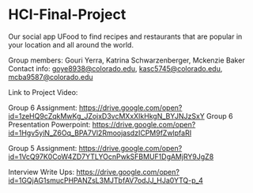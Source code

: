 # HCI-Final-Project
Our social app UFood to find recipes and restaurants that are popular in your location and all around the world.

Group members: Gouri Yerra, Katrina Schwarzenberger, Mckenzie Baker
Contact info: goye8938@colorado.edu, kasc5745@colorado.edu, mcba9587@colorado.edu

Link to Project Video:

Group 6 Assignment: https://drive.google.com/open?id=1zeHQ9cZqkMwKg_JZojxD3vcMXxXIkHkgN_BYJNJzSxY
Group 6 Presentation Powerpoint: https://drive.google.com/open?id=1Hgv5yiN_Z6Oq_BPA7Vl2RmoojasdzICPM9fZwlpfaRI

Group 5 Assignment: https://drive.google.com/open?id=1VcQ97K0CoW4ZD7YTLYOcnPwkSFBMUF1DgAMjRY9JgZ8

Interview Write Ups: https://drive.google.com/open?id=1GQjAG1smucPHPANZsL3MJTbfAV7odJJ_HJa0YTQ-p_4
